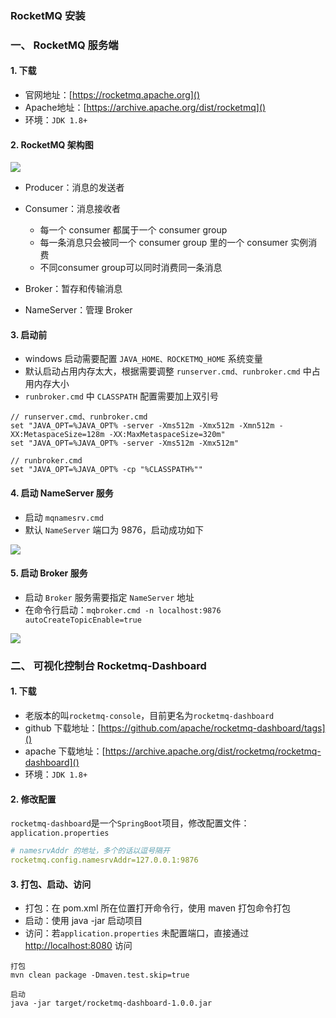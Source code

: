 ###  RocketMQ 安装
###  一、 RocketMQ 服务端
#### 1. 下载
* 官网地址：[https://rocketmq.apache.org]()
* Apache地址：[https://archive.apache.org/dist/rocketmq]()
* 环境：`JDK 1.8+`

#### 2. RocketMQ 架构图
![](https://fgq233.github.io/imgs/mq/rocketMQ1.png)

* Producer：消息的发送者

* Consumer：消息接收者
  * 每一个 consumer 都属于一个 consumer group
  * 每一条消息只会被同一个 consumer group 里的一个 consumer 实例消费
  * 不同consumer group可以同时消费同一条消息

* Broker：暂存和传输消息

* NameServer：管理 Broker


#### 3. 启动前
* windows 启动需要配置 `JAVA_HOME、ROCKETMQ_HOME` 系统变量
* 默认启动占用内存太大，根据需要调整 `runserver.cmd、runbroker.cmd` 中占用内存大小
* `runbroker.cmd` 中 `CLASSPATH` 配置需要加上双引号

```
// runserver.cmd、runbroker.cmd 
set "JAVA_OPT=%JAVA_OPT% -server -Xms512m -Xmx512m -Xmn512m -XX:MetaspaceSize=128m -XX:MaxMetaspaceSize=320m"
set "JAVA_OPT=%JAVA_OPT% -server -Xms512m -Xmx512m"

// runbroker.cmd
set "JAVA_OPT=%JAVA_OPT% -cp "%CLASSPATH%""
```

#### 4. 启动 NameServer 服务
* 启动 `mqnamesrv.cmd`
* 默认 `NameServer` 端口为 9876，启动成功如下

![](https://fgq233.github.io/imgs/mq/rocketMQ2.png)

#### 5. 启动 Broker 服务
* 启动 `Broker` 服务需要指定 `NameServer` 地址
* 在命令行启动：`mqbroker.cmd -n localhost:9876 autoCreateTopicEnable=true`

![](https://fgq233.github.io/imgs/mq/rocketMQ3.png)


###  二、 可视化控制台 Rocketmq-Dashboard
#### 1. 下载
* 老版本的叫`rocketmq-console`，目前更名为`rocketmq-dashboard`
* github 下载地址：[https://github.com/apache/rocketmq-dashboard/tags]()
* apache 下载地址：[https://archive.apache.org/dist/rocketmq/rocketmq-dashboard]()
* 环境：`JDK 1.8+`

#### 2. 修改配置
`rocketmq-dashboard`是一个`SpringBoot`项目，修改配置文件：`application.properties`

```yaml
# namesrvAddr 的地址，多个的话以逗号隔开
rocketmq.config.namesrvAddr=127.0.0.1:9876
```

#### 3. 打包、启动、访问
* 打包：在 pom.xml 所在位置打开命令行，使用 maven 打包命令打包
* 启动：使用 java -jar 启动项目
* 访问：若`application.properties` 未配置端口，直接通过 [http://localhost:8080]() 访问

```
打包
mvn clean package -Dmaven.test.skip=true

启动
java -jar target/rocketmq-dashboard-1.0.0.jar
```
